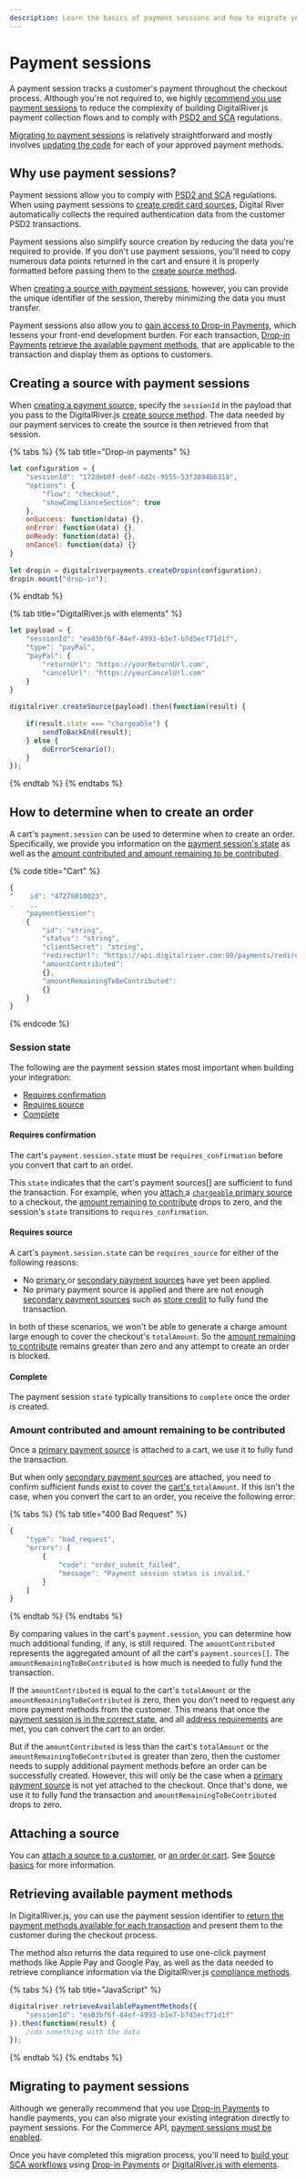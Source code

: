 ```yaml
---
description: Learn the basics of payment sessions and how to migrate your integration.
---
```


# Payment sessions

A payment session tracks a customer's payment throughout the checkout process. Although you're not required to, we highly [recommend you use payment sessions](payment-sessions.md#why-use-payment-sessions) to reduce the complexity of building DigitalRiver.js payment collection flows and to comply with [PSD2 and SCA](../payments/psd2-and-sca/) regulations.&#x20;

[Migrating to payment sessions](payment-sessions.md#migrating-to-payment-sessions) is relatively straightforward and mostly involves [updating the code](payment-sessions.md#update-your-code) for each of your approved payment methods.

## Why use payment sessions?

Payment sessions allow you to comply with [PSD2 and SCA](../payments/psd2-and-sca/) regulations. When using payment sessions to [create credit card sources](payment-sessions.md#credit-card), Digital River automatically collects the required authentication data from the customer PSD2 transactions.

Payment sessions also simplify source creation by reducing the data you're required to provide. If you don't use payment sessions, you'll need to copy numerous data points returned in the cart and ensure it is properly formatted before passing them to the [create source method](../general-resources/reference/digitalriver-object.md#digitalriver-createsource-element-sourcedata). &#x20;

When [creating a source with payment sessions](payment-sessions.md#creating-a-source-with-payment-sessions), however, you can provide the unique identifier of the session, thereby minimizing the data you must transfer.&#x20;

Payment sessions also allow you to [gain access to Drop-in Payments](../payments/payments-solutions/drop-in/drop-in-integration-guide.md), which lessens your front-end development burden. For each transaction, [Drop-in Payments](../payments/payments-solutions/drop-in/) [retrieve the available payment methods](payment-sessions.md#retrieving-available-payment-methods), that are applicable to the transaction and display them as options to customers.

## Creating a source with payment sessions

When [creating a payment source,](../payments/sources/using-the-source-identifier.md#creating-payment-sources) specify the `sessionId` in the payload that you pass to the DigitalRiver.js [create source method](../general-resources/reference/digitalriver-object.md#creating-sources). The data needed by our payment services to create the source is then retrieved from that session.

{% tabs %}
{% tab title="Drop-in payments" %}
```javascript
let configuration = {
    "sessionId": "172deb0f-de6f-4d2c-9555-53f3894b6318",
    "options": {
        "flow": "checkout",
        "showComplianceSection": true
    }, 
    onSuccess: function(data) {}, 
    onError: function(data) {}, 
    onReady: function(data) {}, 
    onCancel: function(data) {}
}
                                    
let dropin = digitalriverpayments.createDropin(configuration);
dropin.mount("drop-in");
```
{% endtab %}

{% tab title="DigitalRiver.js with elements" %}
```javascript
let payload = {
    "sessionId": "ea03bf6f-84ef-4993-b1e7-b7d5ecf71d1f",
    "type": "payPal",
    "payPal": {
        "returnUrl": "https://yourReturnUrl.com",
        "cancelUrl": "https://yourCancelUrl.com"
    }
}
 
digitalriver.createSource(payload).then(function(result) {
     
    if(result.state === "chargeable") {
        sendToBackEnd(result);
    } else {
        doErrorScenario();
    }
});
```
{% endtab %}
{% endtabs %}

## How to determine when to create an order

A cart's `payment.session` can be used to determine when to create an order. Specifically, we provide you information on the [payment session's state](payment-sessions.md#session-state) as well as the [amount contributed and amount remaining to be contributed](payment-sessions.md#amount-contributed-and-amount-remaining-to-be-contributed).

{% code title="Cart" %}
```javascript
{
"    id": "47278010023",
.    ..
    "paymentSession": 
    {
        "id": "string",
        "status": "string",
        "clientSecret": "string",
        "redirectUrl": "https://api.digitalriver.com:80/payments/redirects/12759bb0-xxxx-4bdb-bfeb-9095ba8059fc?apiKey=a88fxxxx1eef47eb95bc609c22e593c8",
        "amountContributed": 
        {},
        "amountRemainingToBeContributed": 
        {}
    }
}
```
{% endcode %}

### Session state

The following are the payment session states most important when building your integration:

* [Requires confirmation](payment-sessions.md#requires-confirmation)
* [Requires source](payment-sessions.md#requires-source)
* [Complete](payment-sessions.md#complete)

#### Requires confirmation

The cart's `payment.session.state` must be `requires_confirmation` before you convert that cart to an order.

This `state` indicates that the cart's payment sources\[] are sufficient to fund the transaction. For example, when you [attach ](../payments/sources/using-the-source-identifier.md#attaching-sources-to-a-cart)a [`chargeable` ](../payments/sources/#source-state)[primary source](../payments/sources/using-the-source-identifier.md#primary-payment-sources) to a checkout, the [amount remaining to contribute](payment-sessions.md#amount-contributed-and-amount-remaining-to-be-contributed) drops to zero, and the session's `state` transitions to `requires_confirmation`.

#### Requires source

A cart's `payment.session.state` can be `requires_source` for either of the following reasons:

* No [primary ](../payments/sources/using-the-source-identifier.md#primary-payment-sources)or [secondary payment sources](../payments/sources/using-the-source-identifier.md#secondary-payment-sources) have yet been applied.
* No primary payment source is applied and there are not enough [secondary payment sources](../payments/sources/using-the-source-identifier.md#secondary-payment-sources) such as [store credit](../consumer-browsing-experience-1/common-use-cases/applying-store-credit.md) to fully fund the transaction.

In both of these scenarios, we won't be able to generate a charge amount large enough to cover the checkout's `totalAmount`. So the [amount remaining to contribute](payment-sessions.md#amount-contributed-and-amount-remaining-to-be-contributed) remains greater than zero and any attempt to create an order is blocked.

#### Complete

The payment session `state` typically transitions to `complete` once the order is created.

### Amount contributed and amount remaining to be contributed

Once a [primary payment source](../payments/sources/using-the-source-identifier.md#primary-payment-sources) is attached to a cart, we use it to fully fund the transaction.

But when only [secondary payment sources](broken-reference) are attached, you need to confirm sufficient funds exist to cover the [cart's ](https://www.digitalriver.com/docs/commerce-api-reference/#tag/Carts)`totalAmount`. If this isn't the case, when you convert the cart to an order, you receive the following error:

{% tabs %}
{% tab title="400 Bad Request" %}
```javascript
{
    "type": "bad_request",
    "errors": [
        {
            "code": "order_submit_failed",
            "message": "Payment session status is invalid."
        }
    ]
}
```
{% endtab %}
{% endtabs %}

By comparing values in the cart's `payment.session`, you can determine how much additional funding, if any, is still required. The `amountContributed` represents the aggregated amount of all the cart's `payment.sources[]`. The `amountRemainingToBeContributed` is how much is needed to fully fund the transaction.

If the `amountContributed` is equal to the cart's `totalAmount` or the `amountRemainingToBeContributed` is zero, then you don't need to request any more payment methods from the customer. This means that once the [payment session is in the correct state](payment-sessions.md#session-state), and all [address requirements](creating-or-updating-a-cart/providing-address-information.md) are met, you can convert the cart to an order.

But if the `amountContributed` is less than the cart's `totalAmount` or the `amountRemainingToBeContributed` is greater than zero, then the customer needs to supply additional payment methods before an order can be successfully created. However, this will only be the case when a [primary payment source](../payments/sources/using-the-source-identifier.md#primary-payment-sources) is not yet attached to the checkout. Once that's done, we use it to fully fund the transaction and `amountRemainingToBeContributed` drops to zero.

## Attaching a source

You can [attach a source to a customer](../payments/sources/#attaching-a-payment-method-to-an-order-or-cart), or [an order or cart](../payments/sources/#attaching-a-payment-method-to-an-order-or-cart). See [Source basics](../payments/sources/) for more information.

## Retrieving available payment methods

In DigitalRiver.js, you can use the payment session identifier to [return the payment methods available for each transaction](../general-resources/reference/digitalriver-object.md#retrieving-available-payment-methods) and present them to the customer during the checkout process.

The method also returns the data required to use one-click payment methods like Apple Pay and Google Pay, as well as the data needed to retrieve compliance information via the DigitalRiver.js [compliance methods](../general-resources/reference/digitalriver-object.md#digitalriver-compliance-getdetails-businessentitycode-locale).&#x20;

{% tabs %}
{% tab title="JavaScript" %}
```javascript
digitalriver.retrieveAvailablePaymentMethods({
    "sessionId": "ea03bf6f-84ef-4993-b1e7-b7d5ecf71d1f"
}).then(function(result) {
    //do something with the data
});
```
{% endtab %}
{% endtabs %}

## Migrating to payment sessions

Although we generally recommend that you use [Drop-in Payments](../payments/payments-solutions/drop-in/) to handle payments, you can also migrate your existing integration directly to payment sessions. For the Commerce API, [payment sessions must be enabled](payment-sessions.md#enable-payment-sessions).

Once you have completed this migration process, you'll need to [build your SCA workflows](../payments/building-your-workflows.md) using [Drop-in Payments](../payments/payments-solutions/drop-in/) or [DigitalRiver.js with elements](../payments/payments-solutions/digitalriver.js/).&#x20;

